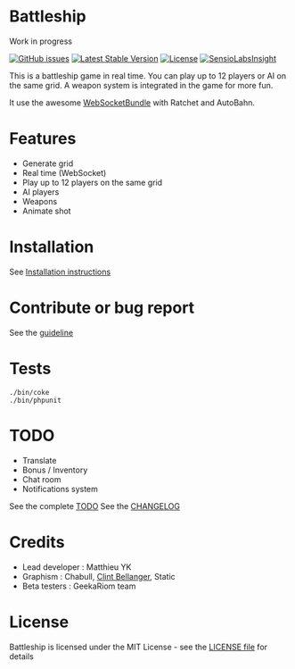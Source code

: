Battleship
==========

Work in progress

[![GitHub issues](https://img.shields.io/github/issues/matthieuy/battleship.svg)](https://github.com/matthieuy/battleship/issues)
[![Latest Stable Version](https://poser.pugx.org/matthieuy/battleship/v/stable)](https://packagist.org/packages/matthieuy/battleship)
[![License](https://poser.pugx.org/matthieuy/battleship/license)](https://packagist.org/packages/matthieuy/battleship)
[![SensioLabsInsight](https://insight.sensiolabs.com/projects/5a177132-6c18-4b78-a45e-5e9de1f7d2f3/mini.png)](https://insight.sensiolabs.com/projects/5a177132-6c18-4b78-a45e-5e9de1f7d2f3)

This is a battleship game in real time.
You can play up to 12 players or AI on the same grid.
A weapon system is integrated in the game for more fun.

It use the awesome [WebSocketBundle](https://github.com/GeniusesOfSymfony/WebSocketBundle) with Ratchet and AutoBahn.


Features
========

- Generate grid
- Real time (WebSocket)
- Play up to 12 players on the same grid
- AI players
- Weapons
- Animate shot


Installation
============

See [Installation instructions](app/Resources/docs/install.md)


Contribute or bug report
========================

See the [guideline](CONTRIBUTING.md)


Tests
=====

```shell
./bin/coke
./bin/phpunit
```


TODO
====

- Translate
- Bonus / Inventory
- Chat room
- Notifications system

See the complete [TODO](TODO.md)
See the [CHANGELOG](CHANGELOG.md)

Credits
=======

- Lead developer : Matthieu YK
- Graphism : Chabull, [Clint Bellanger](http://clintbellanger.net/), Static
- Beta testers : GeekaRiom team


License
=======

Battleship is licensed under the MIT License - see the [LICENSE file](LICENSE) for details
